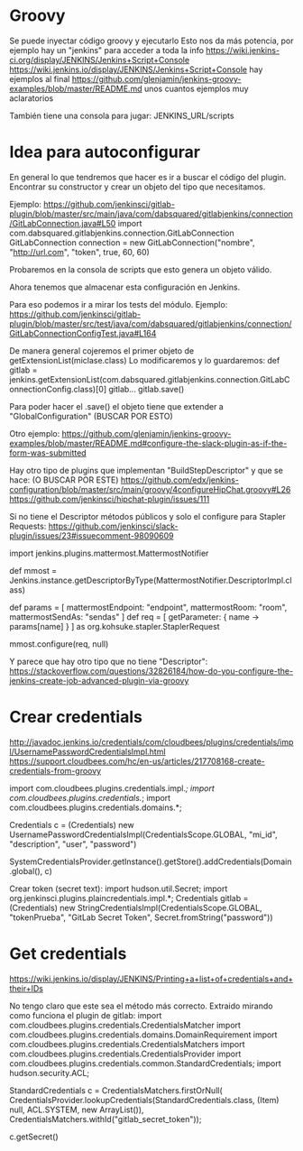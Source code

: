 # Groovy
Se puede inyectar código groovy y ejecutarlo
Esto nos da más potencia, por ejemplo hay un "jenkins" para acceder a toda la info
https://wiki.jenkins-ci.org/display/JENKINS/Jenkins+Script+Console
https://wiki.jenkins.io/display/JENKINS/Jenkins+Script+Console
  hay ejemplos al final
https://github.com/glenjamin/jenkins-groovy-examples/blob/master/README.md
  unos cuantos ejemplos muy aclaratorios

También tiene una consola para jugar: JENKINS_URL/scripts


# Idea para autoconfigurar
En general lo que tendremos que hacer es ir a buscar el código del plugin.
Encontrar su constructor y crear un objeto del tipo que necesitamos.

Ejemplo:
https://github.com/jenkinsci/gitlab-plugin/blob/master/src/main/java/com/dabsquared/gitlabjenkins/connection/GitLabConnection.java#L50
import com.dabsquared.gitlabjenkins.connection.GitLabConnection
GitLabConnection connection = new GitLabConnection("nombre", "http://url.com", "token", true, 60, 60)<Paste>

Probaremos en la consola de scripts que esto genera un objeto válido.

Ahora tenemos que almacenar esta configuración en Jenkins.

Para eso podemos ir a mirar los tests del módulo.
Ejemplo:
https://github.com/jenkinsci/gitlab-plugin/blob/master/src/test/java/com/dabsquared/gitlabjenkins/connection/GitLabConnectionConfigTest.java#L164

De manera general cojeremos el primer objeto de getExtensionList(miclase.class)
Lo modificaremos y lo guardaremos:
def gitlab = jenkins.getExtensionList(com.dabsquared.gitlabjenkins.connection.GitLabConnectionConfig.class)[0]
gitlab...
gitlab.save()

Para poder hacer el .save() el objeto tiene que extender a "GlobalConfiguration" (BUSCAR POR ESTO)

Otro ejemplo:
https://github.com/glenjamin/jenkins-groovy-examples/blob/master/README.md#configure-the-slack-plugin-as-if-the-form-was-submitted



Hay otro tipo de plugins que implementan "BuildStepDescriptor" y que se hace: (O BUSCAR POR ESTE)
https://github.com/edx/jenkins-configuration/blob/master/src/main/groovy/4configureHipChat.groovy#L26
https://github.com/jenkinsci/hipchat-plugin/issues/111

Si no tiene el Descriptor métodos públicos y solo el configure para Stapler Requests:
https://github.com/jenkinsci/slack-plugin/issues/23#issuecomment-98090609

import jenkins.plugins.mattermost.MattermostNotifier

def mmost = Jenkins.instance.getDescriptorByType(MattermostNotifier.DescriptorImpl.class)

def params = [
  mattermostEndpoint: "endpoint",
  mattermostRoom: "room",
  mattermostSendAs: "sendas"
]
def req = [
  getParameter: { name -> params[name] }
] as org.kohsuke.stapler.StaplerRequest

mmost.configure(req, null)





Y parece que hay otro tipo que no tiene "Descriptor":
https://stackoverflow.com/questions/32826184/how-do-you-configure-the-jenkins-create-job-advanced-plugin-via-groovy





# Crear credentials
http://javadoc.jenkins.io/credentials/com/cloudbees/plugins/credentials/impl/UsernamePasswordCredentialsImpl.html
https://support.cloudbees.com/hc/en-us/articles/217708168-create-credentials-from-groovy

import com.cloudbees.plugins.credentials.impl.*;
import com.cloudbees.plugins.credentials.*;
import com.cloudbees.plugins.credentials.domains.*;

Credentials c = (Credentials) new UsernamePasswordCredentialsImpl(CredentialsScope.GLOBAL, "mi_id", "description", "user", "password")

SystemCredentialsProvider.getInstance().getStore().addCredentials(Domain.global(), c)



Crear token (secret text):
import hudson.util.Secret;
import org.jenkinsci.plugins.plaincredentials.impl.*;
Credentials gitlab = (Credentials) new StringCredentialsImpl(CredentialsScope.GLOBAL, "tokenPrueba", "GitLab Secret Token", Secret.fromString("password"))



# Get credentials
https://wiki.jenkins.io/display/JENKINS/Printing+a+list+of+credentials+and+their+IDs

No tengo claro que este sea el método más correcto. Extraido mirando como funciona el plugin de gitlab:
import com.cloudbees.plugins.credentials.CredentialsMatcher
import com.cloudbees.plugins.credentials.domains.DomainRequirement
import com.cloudbees.plugins.credentials.CredentialsMatchers
import com.cloudbees.plugins.credentials.CredentialsProvider
import com.cloudbees.plugins.credentials.common.StandardCredentials;
import hudson.security.ACL;

StandardCredentials c = CredentialsMatchers.firstOrNull(
            CredentialsProvider.lookupCredentials(StandardCredentials.class, (Item) null, ACL.SYSTEM, new ArrayList<DomainRequirement>()),
            CredentialsMatchers.withId("gitlab_secret_token"));

c.getSecret()
